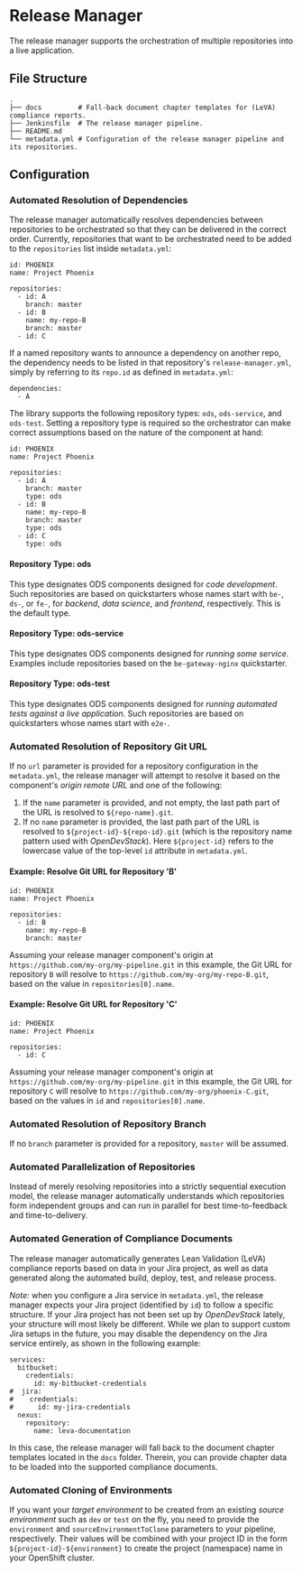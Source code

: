 # Release Manager

The release manager supports the orchestration of multiple repositories into a live application.

## File Structure

```
.
├── docs         # Fall-back document chapter templates for (LeVA) compliance reports.
├── Jenkinsfile  # The release manager pipeline.
├── README.md
└── metadata.yml # Configuration of the release manager pipeline and its repositories.
```

## Configuration

### Automated Resolution of Dependencies

The release manager automatically resolves dependencies between repositories to be orchestrated so that they can be delivered in the correct order. Currently, repositories that want to be orchestrated need to be added to the `repositories` list inside `metadata.yml`:

```
id: PHOENIX
name: Project Phoenix

repositories:
  - id: A
    branch: master
  - id: B
    name: my-repo-B
    branch: master
  - id: C
```

If a named repository wants to announce a dependency on another repo, the dependency needs to be listed in that repository's `release-manager.yml`, simply by referring to its `repo.id` as defined in `metadata.yml`:

```
dependencies:
  - A
```

The library supports the following repository types: `ods`, `ods-service`, and `ods-test`. Setting a repository type is required so the orchestrator can make correct assumptions based on the nature of the component at hand:

```
id: PHOENIX
name: Project Phoenix

repositories:
  - id: A
    branch: master
    type: ods
  - id: B
    name: my-repo-B
    branch: master
    type: ods
  - id: C
    type: ods
```

#### Repository Type: ods

This type designates ODS components designed for _code development_. Such repositories are based on quickstarters whose names start with `be-`, `ds-`, or `fe-`, for _backend_, _data science_, and _frontend_, respectively. This is the default type.

#### Repository Type: ods-service

This type designates ODS components designed for _running some service_. Examples include repositories based on the `be-gateway-nginx` quickstarter.

#### Repository Type: ods-test

This type designates ODS components designed for _running automated tests against a live application_. Such repositories are based on quickstarters whose names start with `e2e-`.

### Automated Resolution of Repository Git URL

If no `url` parameter is provided for a repository configuration in the `metadata.yml`, the release manager will attempt to resolve it based on the component's *origin remote URL* and one of the following:

1) If the `name` parameter is provided, and not empty, the last path part of the URL is resolved to `${repo-name}.git`.
2) If no `name` parameter is provided, the last path part of the URL is resolved to `${project-id}-${repo-id}.git` (which is the repository name pattern used with *OpenDevStack*). Here `${project-id}` refers to the lowercase value of the top-level `id` attribute in `metadata.yml`.

#### Example: Resolve Git URL for Repository 'B'

```
id: PHOENIX
name: Project Phoenix

repositories:
  - id: B
    name: my-repo-B
    branch: master
```

Assuming your release manager component's origin at `https://github.com/my-org/my-pipeline.git` in this example, the Git URL for repository `B` will resolve to `https://github.com/my-org/my-repo-B.git`, based on the value in `repositories[0].name`.

#### Example: Resolve Git URL for Repository 'C'

```
id: PHOENIX
name: Project Phoenix

repositories:
  - id: C
```

Assuming your release manager component's origin at `https://github.com/my-org/my-pipeline.git` in this example, the Git URL for repository `C` will resolve to `https://github.com/my-org/phoenix-C.git`, based on the values in `id` and `repositories[0].name`.

### Automated Resolution of Repository Branch

If no `branch` parameter is provided for a repository, `master` will be assumed.

### Automated Parallelization of Repositories

Instead of merely resolving repositories into a strictly sequential execution model, the release manager automatically understands which repositories form independent groups and can run in parallel for best time-to-feedback and time-to-delivery.

### Automated Generation of Compliance Documents

The release manager automatically generates Lean Validation (LeVA) compliance reports based on data in your Jira project, as well as data generated along the automated build, deploy, test, and release process.

*Note:* when you configure a Jira service in `metadata.yml`, the release manager expects your Jira project (identified by `id`) to follow a specific structure. If your Jira project has not been set up by *OpenDevStack* lately, your structure will most likely be different. While we plan to support custom Jira setups in the future, you may disable the dependency on the Jira service entirely, as shown in the following example:

```
services:
  bitbucket:
    credentials:
      id: my-bitbucket-credentials
#  jira:
#    credentials:
#      id: my-jira-credentials
  nexus:
    repository:
      name: leva-documentation
```

In this case, the release manager will fall back to the document chapter templates located in the `docs` folder. Therein, you can provide chapter data to be loaded into the supported compliance documents.

### Automated Cloning of Environments

If you want your *target environment* to be created from an existing *source environment* such as `dev` or `test` on the fly, you need to provide the `environment` and `sourceEnvironmentToClone` parameters to your pipeline, respectively. Their values will be combined with your project ID in the form `${project-id}-${environment}` to create the project (namespace) name in your OpenShift cluster.
